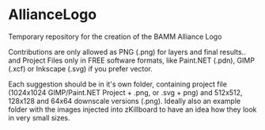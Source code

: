 # AllianceLogo
Temporary repository for the creation of the BAMM Alliance Logo

Contributions are only allowed as PNG (.png) for layers and final results.. and Project Files only in FREE software formats, like Paint.NET (.pdn), GIMP (.xcf) or Inkscape (.svg) if you prefer vector.

Each suggestion should be in it's own folder, containing project file (1024x1024 GIMP/Paint.NET Project + .png, or .svg + png) and 512x512, 128x128 and 64x64 downscale versions (.png). Ideally also an example folder with the images injected into zKillboard to have an idea how they look in very small sizes.
